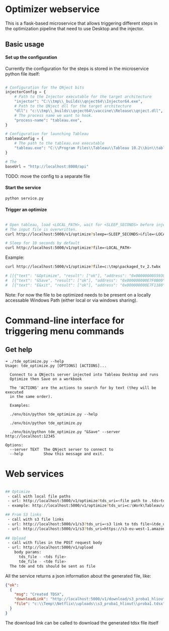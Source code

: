 # Optimizer webservice

This is a flask-based microservice that allows triggering different steps in the optimization pipeline that need to
use Desktop and the injector.


## Basic usage

#### Set up the configuration

Currently the configuration for the steps is stored in the microservice python file itself:

```python

# Configuration for the QNject bits
injectorConfig = {
    # Path to the Injector executable for the target architecture
    "injector": "C:\\tmp\\_builds\\qnject64\\Injector64.exe",
    # Path to the QNject dll for the target architecture
    "dll": "c:\\tmp\\_builds\\qnject64\\vaccine\\Release\\qnject.dll",
    # The process name we want to hook.
    "process-name": "tableau.exe",
}

# Configuration for launching Tableau
tableauConfig = {
    # The path to the tableau.exe executable
    "tableau.exe": "C:\\Program Files\\Tableau\\Tableau 10.2\\bin\\tableau.exe",
}

# The
baseUrl = "http://localhost:8000/api"
```

TODO: move the config to a separate file


#### Start the service

```bash
python service.py
```

#### Trigger an optimize

```bash

# Open tableau, load <LOCAL_PATH>, wait for <SLEEP_SECONDS> before injection, then trigger `Optimize`, `Save`, `Exit`
# The input file is overwritten.
curl http://localhost:5000/v1/optimize?sleep=<SLEEP_SECONDS>&file=<LOCAL_PATH>

# Sleep for 10 seconds by default
curl http://localhost:5000/v1/optimize?file=<LOCAL_PATH>
```

Example:

```bash
curl http://localhost:5000/v1/optimize?file=c:\tmp\packaged_tv_2.twbx

# [[{"text": "&Optimize", "result": ["ok"], "address": "0x0000000055930770"}],
#  [{"text": "&Save", "result": ["ok"], "address": "0x000000000E7F0B00"}],
#  [{"text": "E&xit", "result": ["ok"], "address": "0x000000000E7F1180"}]]
```



Note: For now the file to be optimized needs to be present on a locally accessable Windows Path (either local or via windows sharing).




# Command-line interface for triggering menu commands

## Get help

```
➜ ./tde_optimize.py --help
Usage: tde_optimize.py [OPTIONS] [ACTIONS]...

  Connect to a QNjects server injected into Tableau Desktop and runs
  Optimize then Save on a workbook

  The 'ACTIONS' are the actions to search for by text (they will be executed
  in the same order).

  Examples:

  ./env/bin/python tde_optimize.py --help

  ./env/bin/python tde_optimize.py

  ./env/bin/python tde_optimize.py "&Save" --server http://localhost:12345

Options:
  --server TEXT  The QNject server to connect to
  --help         Show this message and exit.

```



# Web services

``` bash

## Optimize
 - call with local file paths 
 - url: http://localhost:5000/v1/optimize?tds_uri=<file path to .tds>tds&tde_uri=<file path to .tde>
 - example: http://localhost:5000/v1/optimize?tds_uri=c:\Work\Tableau\datasource.tds&tde_uri=c:\Work\Tableau\extractedData.tde

## From S3 links
 - call with s3 file links
 - url: http://localhost:5000/v1/s3?tds_uri=<s3 link to tds file>&tde_uri=<s3 link to tde file>
 - url: http://localhost:5000/v1/s3?tds_uri=https://s3-eu-west-1.amazonaws.com/mybucket/datasource.tds&tde_uri=https://s3-eu-west-1.amazonaws.com/mybucket/extractedData.tde
  
## Upload
 - call with files in the POST request body
 - url: http://localhost:5000/v1/upload
    body params:
      tds_file - <tds file>
      tde_file - <tde file>
  The tde and tds should be sent as file
```

All the service returns a json information about the generated file, like:


``` json
{"ok": 
  {
    "msg": "Created TDSX",
    "downloadLink": "http://localhost:5000/v1/download/s3_proba1_hliout/proba1.tdsx",
    "file": "c:\\Temp\\Netflix\\uploads\\s3_proba1_hliout\\proba1.tdsx"
  }
}
```

The download link can be called to download the generated tdsx file itself

